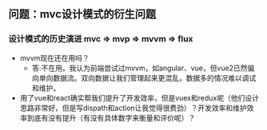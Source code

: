 ## 问题：mvc设计模式的衍生问题
### 设计模式的历史演进 mvc => mvp => mvvm => flux
+ mvvm现在还在用吗？ 
  + 答:不在用。我认为前端尝试过mvvm，如angular、vue，但vue2已然偏向单向数据流。双向数据让我们管理起来更混乱，数据多的情况难以调试和维护。
+ 用了vue和react确实帮我们提升了开发效率，但是vuex和redux呢（他们设计思路非常好，但是写dispath和action让我觉得很费劲）？开发效率和维护效率到底有没有提升（有没有具体数字来衡量和评价呢）？